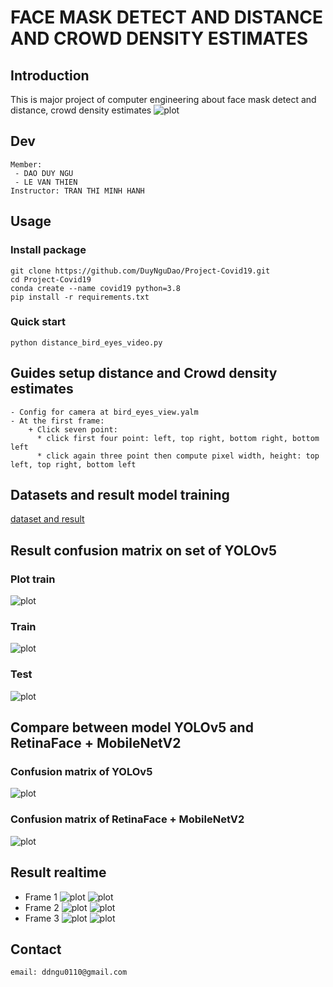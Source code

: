 # FACE MASK DETECT AND DISTANCE AND CROWD DENSITY ESTIMATES
## Introduction
This is major project of computer engineering about face mask detect and distance, crowd density estimates
![plot](./image/background.png)
## Dev
```
Member:
 - DAO DUY NGU
 - LE VAN THIEN
Instructor: TRAN THI MINH HANH
```
## Usage
### Install package
```
git clone https://github.com/DuyNguDao/Project-Covid19.git
cd Project-Covid19
conda create --name covid19 python=3.8
pip install -r requirements.txt
```
### Quick start
```
python distance_bird_eyes_video.py
```
## Guides setup distance and Crowd density estimates
```
- Config for camera at bird_eyes_view.yalm
- At the first frame:
    + Click seven point:
      * click first four point: left, top right, bottom right, bottom left
      * click again three point then compute pixel width, height: top left, top right, bottom left
```
## Datasets and result model training
[dataset and result](https://drive.google.com/drive/folders/1jXLMOPBiPNicfkjhB8cHy3mRZSqjK_IE?usp=sharing)

## Result confusion matrix on set of YOLOv5
### Plot train
![plot](./image/results.png)
### Train
![plot](./image/confusion_matrix_train.png)
### Test
![plot](./image/confusion_matrix_test.png)
## Compare between model YOLOv5 and RetinaFace + MobileNetV2
### Confusion matrix of YOLOv5
![plot](./image/confusionMatrix_yolov5.png)
### Confusion matrix of RetinaFace + MobileNetV2
![plot](./image/confusionMatrix_retinaface.png)
## Result realtime
* Frame 1
![plot](./image/image1.png)
![plot](./image/bird_eye_1.png)
* Frame 2
![plot](./image/image2.png)
![plot](./image/bird_eye_2.png)
* Frame 3
![plot](./image/image3.png)
![plot](./image/bird_eye_3.png)

## Contact
```
email: ddngu0110@gmail.com
```
